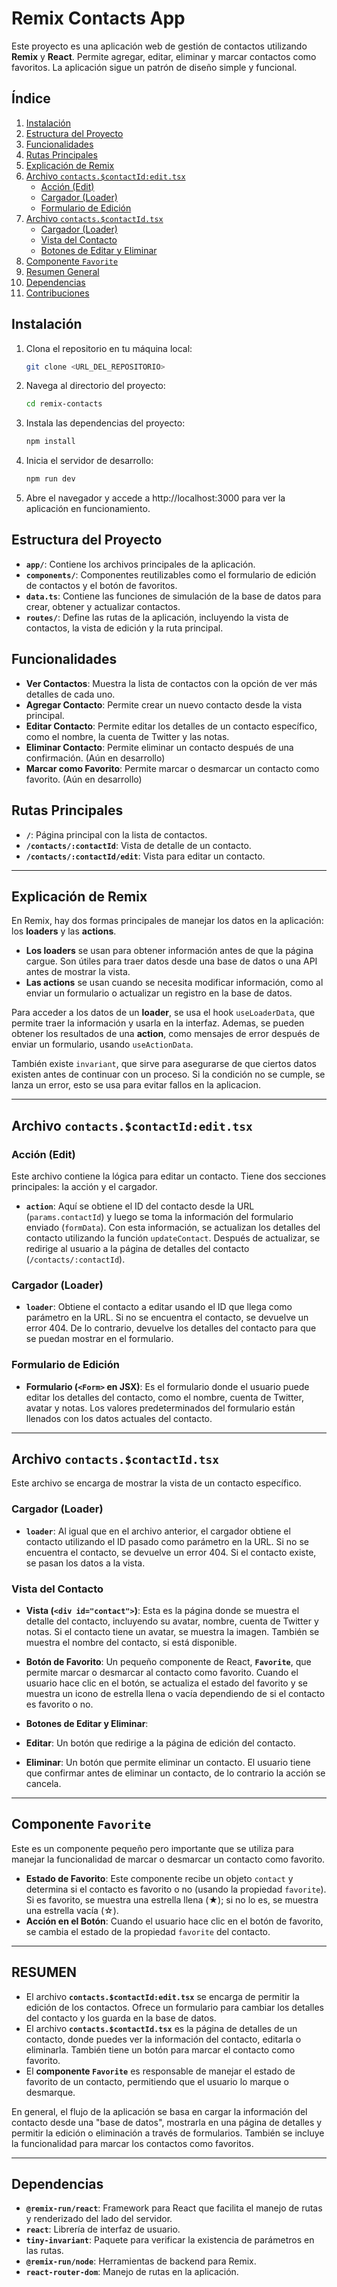 # Remix Contacts App

Este proyecto es una aplicación web de gestión de contactos utilizando **Remix** y **React**. Permite agregar, editar, eliminar y marcar contactos como favoritos. La aplicación sigue un patrón de diseño simple y funcional.

## Índice

1. [Instalación](#instalación)
2. [Estructura del Proyecto](#estructura-del-proyecto)
3. [Funcionalidades](#funcionalidades)
4. [Rutas Principales](#rutas-principales)
5. [Explicación de Remix](#explicacion-de-remix)
6. [Archivo `contacts.$contactId:edit.tsx`](#archivo-contactscontactidedittsx)
   - [Acción (Edit)](#acción-edit)
   - [Cargador (Loader)](#cargador-loader)
   - [Formulario de Edición](#formulario-de-edición)
7. [Archivo `contacts.$contactId.tsx`](#archivo-contactscontactidtsx)
   - [Cargador (Loader)](#cargador-loader-1)
   - [Vista del Contacto](#vista-del-contacto)
   - [Botones de Editar y Eliminar](#botones-de-editar-y-eliminar)
8. [Componente `Favorite`](#componente-favorite)
9. [Resumen General](#resumen-general)
10. [Dependencias](#dependencias)
11. [Contribuciones](#contribuciones)

## Instalación

1. Clona el repositorio en tu máquina local:

   ```bash
   git clone <URL_DEL_REPOSITORIO>

2. Navega al directorio del proyecto:

   ```bash
   cd remix-contacts

3. Instala las dependencias del proyecto:

   ```bash
   npm install

4. Inicia el servidor de desarrollo:

   ```bash
   npm run dev

5. Abre el navegador y accede a http://localhost:3000 para ver la aplicación en funcionamiento.

## Estructura del Proyecto

- **`app/`**: Contiene los archivos principales de la aplicación.
- **`components/`**: Componentes reutilizables como el formulario de edición de contactos y el botón de favoritos.
- **`data.ts`**: Contiene las funciones de simulación de la base de datos para crear, obtener y actualizar contactos.
- **`routes/`**: Define las rutas de la aplicación, incluyendo la vista de contactos, la vista de edición y la ruta principal.

## Funcionalidades

- **Ver Contactos**: Muestra la lista de contactos con la opción de ver más detalles de cada uno.
- **Agregar Contacto**: Permite crear un nuevo contacto desde la vista principal.
- **Editar Contacto**: Permite editar los detalles de un contacto específico, como el nombre, la cuenta de Twitter y las notas.
- **Eliminar Contacto**: Permite eliminar un contacto después de una confirmación. (Aún en desarrollo)
- **Marcar como Favorito**: Permite marcar o desmarcar un contacto como favorito. (Aún en desarrollo)

## Rutas Principales

- **`/`**: Página principal con la lista de contactos.
- **`/contacts/:contactId`**: Vista de detalle de un contacto.
- **`/contacts/:contactId/edit`**: Vista para editar un contacto.

---

## Explicación de Remix

En Remix, hay dos formas principales de manejar los datos en la aplicación: los **loaders** y las **actions**.

- **Los loaders** se usan para obtener información antes de que la página cargue. Son útiles para traer datos desde una base de datos o una API antes de mostrar la vista.
- **Las actions** se usan cuando se necesita modificar información, como al enviar un formulario o actualizar un registro en la base de datos.

Para acceder a los datos de un **loader**, se usa el hook `useLoaderData`, que permite traer la información y usarla en la interfaz. Ademas, se pueden obtener los resultados de una **action**, como mensajes de error después de enviar un formulario, usando `useActionData`.

También existe `invariant`, que sirve para asegurarse de que ciertos datos existen antes de continuar con un proceso. Si la condición no se cumple, se lanza un error, esto se usa para evitar fallos en la aplicacion.

---

## Archivo `contacts.$contactId:edit.tsx`

### Acción (Edit)
Este archivo contiene la lógica para editar un contacto. Tiene dos secciones principales: la acción y el cargador.

- **`action`**: Aquí se obtiene el ID del contacto desde la URL (`params.contactId`) y luego se toma la información del formulario enviado (`formData`). Con esta información, se actualizan los detalles del contacto utilizando la función `updateContact`. Después de actualizar, se redirige al usuario a la página de detalles del contacto (`/contacts/:contactId`).

### Cargador (Loader)
- **`loader`**: Obtiene el contacto a editar usando el ID que llega como parámetro en la URL. Si no se encuentra el contacto, se devuelve un error 404. De lo contrario, devuelve los detalles del contacto para que se puedan mostrar en el formulario.

### Formulario de Edición
- **Formulario (`<Form>` en JSX)**: Es el formulario donde el usuario puede editar los detalles del contacto, como el nombre, cuenta de Twitter, avatar y notas. Los valores predeterminados del formulario están llenados con los datos actuales del contacto.

---

## Archivo `contacts.$contactId.tsx`

Este archivo se encarga de mostrar la vista de un contacto específico.

### Cargador (Loader)
- **`loader`**: Al igual que en el archivo anterior, el cargador obtiene el contacto utilizando el ID pasado como parámetro en la URL. Si no se encuentra el contacto, se devuelve un error 404. Si el contacto existe, se pasan los datos a la vista.

### Vista del Contacto
- **Vista (`<div id="contact">`)**: Esta es la página donde se muestra el detalle del contacto, incluyendo su avatar, nombre, cuenta de Twitter y notas. Si el contacto tiene un avatar, se muestra la imagen. También se muestra el nombre del contacto, si está disponible.

- **Botón de Favorito**: Un pequeño componente de React, **`Favorite`**, que permite marcar o desmarcar al contacto como favorito. Cuando el usuario hace clic en el botón, se actualiza el estado del favorito y se muestra un icono de estrella llena o vacía dependiendo de si el contacto es favorito o no.

- **Botones de Editar y Eliminar**:
- **Editar**: Un botón que redirige a la página de edición del contacto.
- **Eliminar**: Un botón que permite eliminar un contacto. El usuario tiene que confirmar antes de eliminar un contacto, de lo contrario la acción se cancela.

---

## Componente `Favorite`

Este es un componente pequeño pero importante que se utiliza para manejar la funcionalidad de marcar o desmarcar un contacto como favorito.

- **Estado de Favorito**: Este componente recibe un objeto `contact` y determina si el contacto es favorito o no (usando la propiedad `favorite`). Si es favorito, se muestra una estrella llena (★); si no lo es, se muestra una estrella vacía (☆).
- **Acción en el Botón**: Cuando el usuario hace clic en el botón de favorito, se cambia el estado de la propiedad `favorite` del contacto.


---

## RESUMEN

- El archivo **`contacts.$contactId:edit.tsx`** se encarga de permitir la edición de los contactos. Ofrece un formulario para cambiar los detalles del contacto y los guarda en la base de datos.
- El archivo **`contacts.$contactId.tsx`** es la página de detalles de un contacto, donde puedes ver la información del contacto, editarla o eliminarla. También tiene un botón para marcar el contacto como favorito.
- El **componente `Favorite`** es responsable de manejar el estado de favorito de un contacto, permitiendo que el usuario lo marque o desmarque.

En general, el flujo de la aplicación se basa en cargar la información del contacto desde una "base de datos", mostrarla en una página de detalles y permitir la edición o eliminación a través de formularios. También se incluye la funcionalidad para marcar los contactos como favoritos.

---

## Dependencias

- **`@remix-run/react`**: Framework para React que facilita el manejo de rutas y renderizado del lado del servidor.
- **`react`**: Librería de interfaz de usuario.
- **`tiny-invariant`**: Paquete para verificar la existencia de parámetros en las rutas.
- **`@remix-run/node`**: Herramientas de backend para Remix.
- **`react-router-dom`**: Manejo de rutas en la aplicación.





